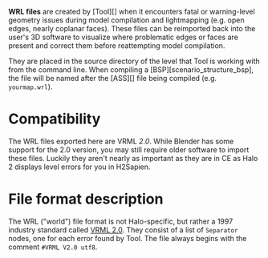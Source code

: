**WRL files** are created by [Tool][] when it encounters fatal or warning-level geometry issues during model compilation and lightmapping (e.g. open edges, nearly coplanar faces). These files can be reimported back into the user's 3D software to visualize where problematic edges or faces are present and correct them before reattempting model compilation.

They are placed in the source directory of the level that Tool is working with from the command line. When compiling a [BSP][scenario_structure_bsp], the file will be named after the [ASS][] file being compiled (e.g. `yourmap.wrl`).

# Compatibility
The WRL files exported here are VRML _2.0_. While Blender has some support for the 2.0 version, you may still require older software to import these files. Luckily they aren't nearly as important as they are in CE as Halo 2 displays level errors for you in H2Sapien.

# File format description
The WRL ("world") file format is not Halo-specific, but rather a 1997 industry standard called [VRML 2.0][vrml]. They consist of a list of `Separator` nodes, one for each error found by Tool. The file always begins with the comment `#VRML V2.0 utf8`.

[vrml]: https://en.wikipedia.org/wiki/VRML
